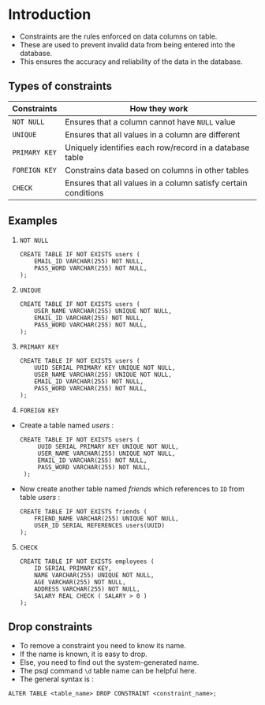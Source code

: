 # Introduction

- Constraints are the rules enforced on data columns on table.
- These are used to prevent invalid data from being entered into the database.
- This ensures the accuracy and reliability of the data in the database.

## Types of constraints

| Constraints   | How they work                                                  |
| ------------- | -------------------------------------------------------------- |
| `NOT NULL`    | Ensures that a column cannot have `NULL` value                 |
| `UNIQUE`      | Ensures that all values in a column are different              |
| `PRIMARY KEY` | Uniquely identifies each row/record in a database table        |
| `FOREIGN KEY` | Constrains data based on columns in other tables               |
| `CHECK`       | Ensures that all values in a column satisfy certain conditions |

## Examples

1. `NOT NULL`

   ```postgres
   CREATE TABLE IF NOT EXISTS users (
       EMAIL_ID VARCHAR(255) NOT NULL,
       PASS_WORD VARCHAR(255) NOT NULL,
   );
   ```

2. `UNIQUE`

   ```postgres
   CREATE TABLE IF NOT EXISTS users (
       USER_NAME VARCHAR(255) UNIQUE NOT NULL,
       EMAIL_ID VARCHAR(255) NOT NULL,
       PASS_WORD VARCHAR(255) NOT NULL,
   );
   ```

3. `PRIMARY KEY`

   ```postgres
   CREATE TABLE IF NOT EXISTS users (
       UUID SERIAL PRIMARY KEY UNIQUE NOT NULL,
       USER_NAME VARCHAR(255) UNIQUE NOT NULL,
       EMAIL_ID VARCHAR(255) NOT NULL,
       PASS_WORD VARCHAR(255) NOT NULL,
   );
   ```

4. `FOREIGN KEY`

- Create a table named _users_ :

  ```postgres
  CREATE TABLE IF NOT EXISTS users (
       UUID SERIAL PRIMARY KEY UNIQUE NOT NULL,
       USER_NAME VARCHAR(255) UNIQUE NOT NULL,
       EMAIL_ID VARCHAR(255) NOT NULL,
       PASS_WORD VARCHAR(255) NOT NULL,
   );
  ```

- Now create another table named _friends_ which references to `ID` from table _users_ :

  ```postgres
  CREATE TABLE IF NOT EXISTS friends (
      FRIEND_NAME VARCHAR(255) UNIQUE NOT NULL,
      USER_ID SERIAL REFERENCES users(UUID)
  );
  ```

5. `CHECK`

   ```postgres
   CREATE TABLE IF NOT EXISTS employees (
       ID SERIAL PRIMARY KEY,
       NAME VARCHAR(255) UNIQUE NOT NULL,
       AGE VARCHAR(255) NOT NULL,
       ADDRESS VARCHAR(255) NOT NULL,
       SALARY REAL CHECK ( SALARY > 0 )
   );
   ```

## Drop constraints

- To remove a constraint you need to know its name.
- If the name is known, it is easy to drop. 
- Else, you need to find out the system-generated name. 
- The psql command `\d` table name can be helpful here. 
- The general syntax is :

```postgres
ALTER TABLE <table_name> DROP CONSTRAINT <constraint_name>;
```
